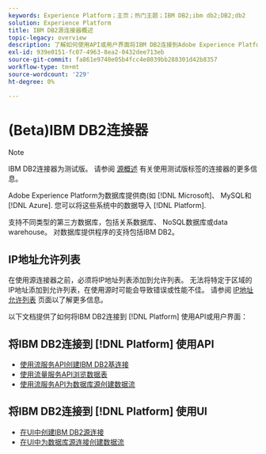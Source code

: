 ```yaml
---
keywords: Experience Platform；主页；热门主题；IBM DB2;ibm db2;DB2;db2
solution: Experience Platform
title: IBM DB2源连接器概述
topic-legacy: overview
description: 了解如何使用API或用户界面将IBM DB2连接到Adobe Experience Platform。
exl-id: 939e0151-fc07-4963-8ea2-0432dee713eb
source-git-commit: fa861e9740e05b4fcc4e8039bb288301d42b8357
workflow-type: tm+mt
source-wordcount: '229'
ht-degree: 0%

---
```


# (Beta)IBM DB2连接器

>[!NOTE]
>
>IBM DB2连接器为测试版。 请参阅 [源概述](../../home.md#terms-and-conditions) 有关使用测试版标签的连接器的更多信息。

Adobe Experience Platform为数据库提供商(如 [!DNL Microsoft]、 MySQL和 [!DNL Azure]. 您可以将这些系统中的数据导入 [!DNL Platform].

支持不同类型的第三方数据库，包括关系数据库、 NoSQL数据库或data warehouse。 对数据库提供程序的支持包括IBM DB2。

## IP地址允许列表

在使用源连接器之前，必须将IP地址列表添加到允许列表。 无法将特定于区域的IP地址添加到允许列表，在使用源时可能会导致错误或性能不佳。 请参阅 [IP地址允许列表](../../ip-address-allow-list.md) 页面以了解更多信息。

以下文档提供了如何将IBM DB2连接到 [!DNL Platform] 使用API或用户界面：

## 将IBM DB2连接到 [!DNL Platform] 使用API

- [使用流服务API创建IBM DB2基连接](../../tutorials/api/create/databases/ibm-db2.md)
- [使用流量服务API浏览数据表](../../tutorials/api/explore/tabular.md)
- [使用流服务API为数据库源创建数据流](../../tutorials/api/collect/database-nosql.md)

## 将IBM DB2连接到 [!DNL Platform] 使用UI

- [在UI中创建IBM DB2源连接](../../tutorials/ui/create/databases/ibm-db2.md)
- [在UI中为数据库源连接创建数据流](../../tutorials/ui/dataflow/databases.md)
